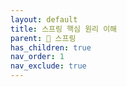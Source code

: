 ```yaml
---
layout: default
title: 스프링 핵심 원리 이해
parent: 🌱 스프링
has_children: true
nav_order: 1
nav_exclude: true
---
```

